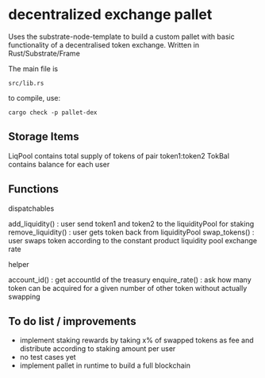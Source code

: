 # decentralized exchange pallet

Uses the substrate-node-template to build a custom pallet with basic functionality of a decentralised token exchange.
Written in Rust/Substrate/Frame


The main file is 

```shell
src/lib.rs
```

to compile, use:

```shell
cargo check -p pallet-dex
```


Storage Items
-------------------

LiqPool contains total supply of tokens of pair token1:token2
TokBal contains balance for each user

Functions
-------------------
dispatchables

add_liquidity() : user send token1 and token2 to the liquidityPool for staking
remove_liquidity() : user gets token back from liquidityPool
swap_tokens() : user swaps token according to the constant product liquidity pool exchange rate

helper

account_id() : get accountId of the treasury
enquire_rate() : ask how many token can be acquired for a given number of other token without actually swapping

To do list / improvements
-----------------------------

- implement staking rewards by taking x% of swapped tokens as fee and distribute according to staking amount per user
- no test cases yet
- implement pallet in runtime to build a full blockchain
